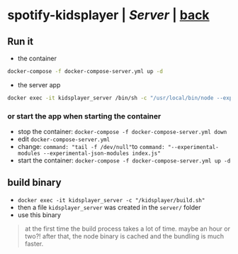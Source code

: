 # spotify-kidsplayer | *Server* | [back](https://github.com/seekwhencer/spotify-kidsplayer/blob/master/README.md)

## Run it
- the container
```bash
docker-compose -f docker-compose-server.yml up -d
```

- the server app
```bash
docker exec -it kidsplayer_server /bin/sh -c "/usr/local/bin/node --experimental-modules --experimental-json-modules index.js"
```

### or start the app when starting the container
- stop the container: `docker-compose -f docker-compose-server.yml down`
- edit `docker-compose-server.yml`
- change: `command: "tail -f /dev/null"`to `command: "--experimental-modules --experimental-json-modules index.js"`
- start the container: `docker-compose -f docker-compose-server.yml up -d`

## build binary
- `docker exec -it kidsplayer_server -c "/kidsplayer/build.sh"`
- then a file `kidsplayer_server` was created in the `server/` folder
- use this binary

> at the first time the build process takes a lot of time. maybe an hour or two?!
> after that, the node binary is cached and the bundling is much faster. 